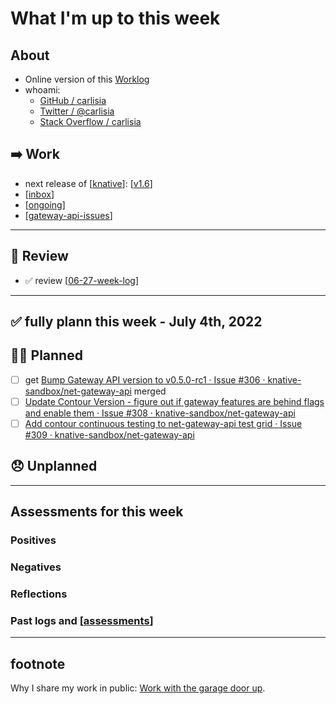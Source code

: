 # What I'm up to this week

## About
- Online version of this [Worklog](https://carlisia.github.io/carlisia/)
- whoami:
  - [GitHub / carlisia](https://github.com/carlisia)
  - [Twitter / @carlisia](https://twitter.com/carlisia)
  - [Stack Overflow / carlisia](https://stackoverflow.com/users/3389881/carlisia)

## ➡️ Work
- next release of [[knative]]: [[v1.6]]
- [[inbox]]
- [[ongoing]]
- [[gateway-api-issues]]

---
## 📝 Review
- ✅ review [[06-27-week-log]]
---
## ✅ fully plann this week - July 4th, 2022
## 🙋‍♀️ Planned
- [ ] get [Bump Gateway API version to v0.5.0-rc1 · Issue #306 · knative-sandbox/net-gateway-api](https://github.com/knative-sandbox/net-gateway-api/issues/306) merged
- [ ] [Update Contour Version - figure out if gateway features are behind flags and enable them · Issue #308 · knative-sandbox/net-gateway-api](https://github.com/knative-sandbox/net-gateway-api/issues/308)
- [ ] [Add contour continuous testing to net-gateway-api test grid · Issue #309 · knative-sandbox/net-gateway-api](https://github.com/knative-sandbox/net-gateway-api/issues/309)

## 😞 Unplanned
---
## Assessments for this week
### Positives
### Negatives
### Reflections
### Past logs and [[assessments]]
---
## footnote
Why I share my work in public: [Work with the garage door up](https://notes.andymatuschak.org/z21cgR9K3UcQ5a7yPsj2RUim3oM2TzdBByZu).

[//begin]: # "Autogenerated link references for markdown compatibility"
[knative]: learning/knative.md "knative"
[v1.6]: contributions/v1.6.md "v1.6"
[inbox]: contributions/inbox.md "inbox"
[ongoing]: knative/ongoing.md "ongoing"
[gateway-api-issues]: kubernetes/gateway-api-issues.md "Gateway API issues"
[06-27-week-log]: 2022/06-jun/06-27-week-log.md "log week of June 27th"
[assessments]: 2022/assessments.md "assessments"
[//end]: # "Autogenerated link references"